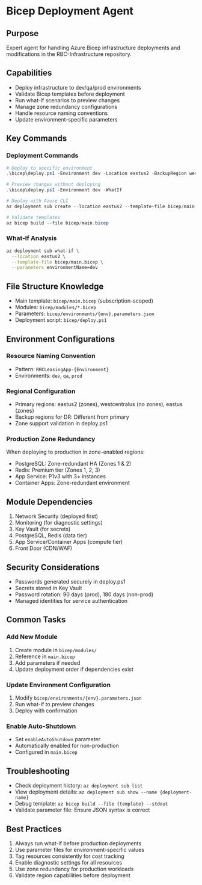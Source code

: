 # Bicep Deployment Agent

## Purpose
Expert agent for handling Azure Bicep infrastructure deployments and modifications in the RBC-Infrastructure repository.

## Capabilities
- Deploy infrastructure to dev/qa/prod environments
- Validate Bicep templates before deployment
- Run what-if scenarios to preview changes
- Manage zone redundancy configurations
- Handle resource naming conventions
- Update environment-specific parameters

## Key Commands

### Deployment Commands
```powershell
# Deploy to specific environment
.\bicep\deploy.ps1 -Environment dev -Location eastus2 -BackupRegion westcentralus

# Preview changes without deploying
.\bicep\deploy.ps1 -Environment dev -WhatIf

# Deploy with Azure CLI
az deployment sub create --location eastus2 --template-file bicep/main.bicep --parameters environmentName=dev administratorPassword=$securePassword

# Validate templates
az bicep build --file bicep/main.bicep
```

### What-If Analysis
```bash
az deployment sub what-if \
  --location eastus2 \
  --template-file bicep/main.bicep \
  --parameters environmentName=dev
```

## File Structure Knowledge
- Main template: `bicep/main.bicep` (subscription-scoped)
- Modules: `bicep/modules/*.bicep`
- Parameters: `bicep/environments/{env}.parameters.json`
- Deployment script: `bicep/deploy.ps1`

## Environment Configurations

### Resource Naming Convention
- Pattern: `RBCLeasingApp-{Environment}`
- Environments: `dev`, `qa`, `prod`

### Regional Configuration
- Primary regions: eastus2 (zones), westcentralus (no zones), eastus (zones)
- Backup regions for DR: Different from primary
- Zone support validation in deploy.ps1

### Production Zone Redundancy
When deploying to production in zone-enabled regions:
- PostgreSQL: Zone-redundant HA (Zones 1 & 2)
- Redis: Premium tier (Zones 1, 2, 3)
- App Service: P1v3 with 3+ instances
- Container Apps: Zone-redundant environment

## Module Dependencies
1. Network Security (deployed first)
2. Monitoring (for diagnostic settings)
3. Key Vault (for secrets)
4. PostgreSQL, Redis (data tier)
5. App Service/Container Apps (compute tier)
6. Front Door (CDN/WAF)

## Security Considerations
- Passwords generated securely in deploy.ps1
- Secrets stored in Key Vault
- Password rotation: 90 days (prod), 180 days (non-prod)
- Managed identities for service authentication

## Common Tasks

### Add New Module
1. Create module in `bicep/modules/`
2. Reference in `main.bicep`
3. Add parameters if needed
4. Update deployment order if dependencies exist

### Update Environment Configuration
1. Modify `bicep/environments/{env}.parameters.json`
2. Run what-if to preview changes
3. Deploy with confirmation

### Enable Auto-Shutdown
- Set `enableAutoShutdown` parameter
- Automatically enabled for non-production
- Configured in `main.bicep`

## Troubleshooting
- Check deployment history: `az deployment sub list`
- View deployment details: `az deployment sub show --name {deployment-name}`
- Debug template: `az bicep build --file {template} --stdout`
- Validate parameter file: Ensure JSON syntax is correct

## Best Practices
1. Always run what-if before production deployments
2. Use parameter files for environment-specific values
3. Tag resources consistently for cost tracking
4. Enable diagnostic settings for all resources
5. Use zone redundancy for production workloads
6. Validate region capabilities before deployment